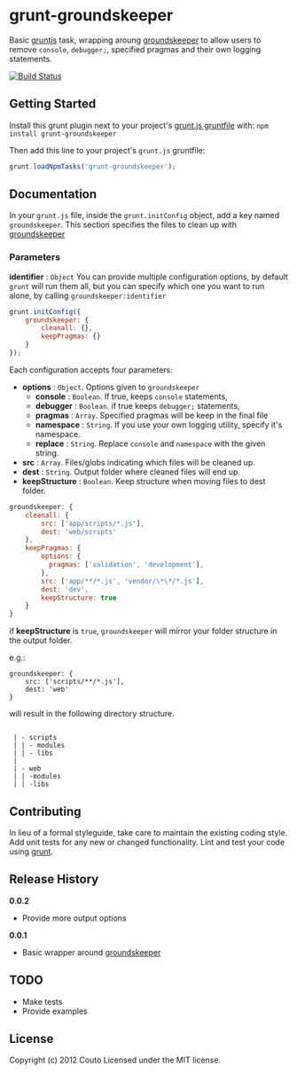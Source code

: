 # grunt-groundskeeper

Basic [gruntjs](https://github.com/gruntjs/grunt) task, wrapping aroung [groundskeeper](https://github.com/Couto/groundskeeper) to allow users to remove `console`, `debugger;`, specified pragmas and their own logging statements.

[![Build Status](https://travis-ci.org/Couto/grunt-groundskeeper.png?branch=dev)](https://travis-ci.org/Couto/grunt-groundskeeper)

## Getting Started
Install this grunt plugin next to your project's [grunt.js gruntfile][getting_started] with: `npm install grunt-groundskeeper`

Then add this line to your project's `grunt.js` gruntfile:

```javascript
grunt.loadNpmTasks('grunt-groundskeeper');
```

[grunt]: http://gruntjs.com/
[getting_started]: https://github.com/gruntjs/grunt/blob/master/docs/getting_started.md

## Documentation

In your `grunt.js` file, inside the `grunt.initConfig` object,  add a key named `groundskeeper`. This section specifies the files to clean up with [groundskeeper](http://github.com/Couto/groundskeeper.git)

### Parameters

__identifier__ : `Object`
You can provide multiple configuration options, by default `grunt` will run them all, but you can specify which one you want to run alone, by calling `groundskeeper:identifier`

```javascript
grunt.initConfig({
    groundskeeper: {
        cleanall: {},
        keepPragmas: {}
    }
});
```

Each configuration accepts four parameters:

 * __options__ : `Object`. Options given to `groundskeeper`
   * __console__ : `Boolean`. If true, keeps `console` statements,
   * __debugger__ : `Boolean`. if true keeps `debugger;` statements,
   * __pragmas__ : `Array`. Specified pragmas will be keep in the final file
   * __namespace__ : `String`. If you use your own logging utility, specify it's namespace.
   * __replace__ : `String`. Replace `console` and `namespace` with the given string.
 * __src__ : `Array`. Files/globs indicating which files will be cleaned up.
 * __dest__ : `String`. Output folder where cleaned files will end up.
 * __keepStructure__ : `Boolean`. Keep structure when moving files to dest folder.

```javascript
groundskeeper: {
    cleanall: {
        src: ['app/scripts/*.js'],
        dest: 'web/scripts'
    },
    keepPragmas: {
        options: {
          pragmas: ['validation', 'development'],
        },
        src: ['app/**/*.js', 'vendor/\*\*/*.js'],
        dest: 'dev',
        keepStructure: true
    }
}
```

if __keepStructure__ is `true`, `groundskeeper` will mirror your folder structure in the output folder.

e.g.:
```
groundskeeper: {
    src: ['scripts/**/*.js'],
    dest: 'web'
}
```
will result in the following directory structure.

```

 | - scripts
 | | - modules
 | | - libs
 |
 | - web
 | | -modules
 | | -libs

```


## Contributing
In lieu of a formal styleguide, take care to maintain the existing coding style. Add unit tests for any new or changed functionality. Lint and test your code using [grunt][grunt].

## Release History
__0.0.2__
 * Provide more output options

__0.0.1__
 * Basic wrapper around [groundskeeper](http://github.com/Couto/groundskeeper.git)

## TODO
 * Make tests
 * Provide examples

## License
Copyright (c) 2012 Couto
Licensed under the MIT license.
